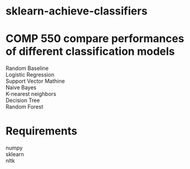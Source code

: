 # sklearn-achieve-classifiers
# COMP 550 compare performances of different classification models   
Random Baseline     
Logistic Regression         
Support Vector Mathine  
Naive Bayes  
K-nearest neighbors    
Decision Tree     
Random Forest   



# Requirements
numpy      
sklearn     
nltk
